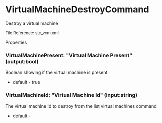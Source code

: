 # VirtualMachineDestroyCommand

Destroy a virtual machine

<font size="2">File Reference: stc_vcm.xml</font>

<text>Properties</text>

### VirtualMachinePresent: "Virtual Machine Present" (output:bool)

Boolean showing if the virtual machine is present

* default - true
### VirtualMachineId: "Virtual Machine Id" (input:string)

The virtual machine Id to destroy from the list virtual machines command

* default - 
